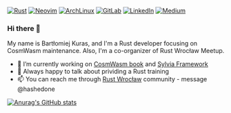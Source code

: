 [![Rust](https://img.shields.io/badge/Rust-black?style=for-the-badge&logo=rust&logoColor=#E57324)](https://www.rust-lang.org/)
[![Neovim](https://img.shields.io/badge/NeoVim-%2357A143.svg?&style=for-the-badge&logo=neovim&logoColor=white)](https://neovim.io/)
[![ArchLinux](https://img.shields.io/badge/Arch_Linux-1793D1?style=for-the-badge&logo=arch-linux&logoColor=white)](https://archlinux.org/)
[![GitLab](https://img.shields.io/badge/GitLab-330F63?style=for-the-badge&logo=gitlab&logoColor=white)](https://gitlab.com/hashedone)
[![LinkedIn](https://img.shields.io/badge/LinkedIn-0077B5?style=for-the-badge&logo=linkedin&logoColor=white)](https://www.linkedin.com/in/bart%C5%82omiej-kuras-94322ab0/)
[![Medium](https://img.shields.io/badge/Medium-12100E?style=for-the-badge&logo=medium&logoColor=white)](https://medium.com/@bart.k)

### Hi there 👋

My name is Bartłomiej Kuras, and I'm a Rust developer focusing on CosmWasm maintenance.
Also, I'm a co-organizer of Rust Wrocław Meetup.

- 🔭 I’m currently working on [CosmWasm book](https://github.com/CosmWasm/book) and [Sylvia Framework](https://github.com/CosmWasm/sylvia)
- 💬 Always happy to talk about prividing a Rust training
- 📫 You can reach me through [Rust Wrocław](https://www.rust-wroclaw.pl/) community - message @hashedone

[![Anurag's GitHub stats](https://github-readme-stats.vercel.app/api?username=hashedone&count_private=true&show_icons=true&theme=darcula)](https://github.com/anuraghazra/github-readme-stats)
